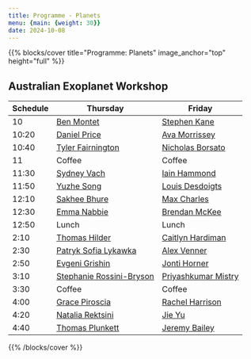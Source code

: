 ```yaml
---
title: Programme - Planets
menu: {main: {weight: 30}}
date: 2024-10-08
---
```

{{% blocks/cover title="Programme: Planets" image_anchor="top" height="full" %}}

## Australian Exoplanet Workshop

| Schedule | Thursday | Friday |
| -------- | ---------------- | ---------------- |
| 10 |  [Ben Montet](speakers/ben-montet/_index.md) | [Stephen Kane](speakers/stephen-kane/_index.md) |
| 10:20 | [Daniel Price](speakers/daniel-price/_index.md) | [Ava Morrissey](speakers/ava-morrissey/_index.md) |
| 10:40 | [Tyler Fairnington](speakers/tyler-fairnington/_index.md) | [Nicholas Borsato](speakers/nicholas-borsato/_index.md) |
| 11 | Coffee | Coffee |
| 11:30 | [Sydney Vach](speakers/sydney-vach/_index.md) | [Iain Hammond](speakers/iain-hammond/_index.md) |
| 11:50 | [Yuzhe Song](speakers/yuzhe-song/_index.md) | [Louis Desdoigts](speakers/louis-desdoigts/_index.md) |
| 12:10 | [Sakhee Bhure](speakers/sakhee-bhure/_index.md) | [Max Charles](speakers/max-charles/_index.md) |
| 12:30 | [Emma Nabbie](speakers/emma-nabbie/_index.md) | [Brendan McKee](speakers/brendan-mckee/_index.md) |
| 12:50 | Lunch | Lunch |
| 2:10 | [Thomas Hilder](speakers/thomas-hilder/_index.md) | [Caitlyn Hardiman](speakers/caitlyn-hardiman/_index.md) |
| 2:30 | [Patryk Sofia Lykawka](speakers/patryk-sofia-lykawka/_index.md) | [Alex Venner](speakers/alex-venner/_index.md) |
| 2:50 | [Evgeni Grishin](speakers/evgeni-grishin/_index.md) | [Jonti Horner](speakers/jonti-horner/_index.md) |
| 3:10 | [Stephanie Rossini-Bryson](speakers/stephanie-rossini-bryson/_index.md) | [Priyashkumar Mistry](speakers/priyashkumar-mistry/_index.md) |
| 3:30 | Coffee | Coffee |
| 4:00 | [Grace Piroscia](speakers/grace-piroscia/_index.md) | [Rachel Harrison](speakers/rachel-harrison/_index.md) |
| 4:20 | [Natalia Rektsini](speakers/natalia-rektsini/_index.md)  | [Jie Yu](speakers/jie-yu/_index.md) |
| 4:40 | [Thomas Plunkett](speakers/thomas-plunkett/_index.md) | [Jeremy Bailey](speakers/jeremy-bailey/_index.md) |

{{% /blocks/cover %}}

